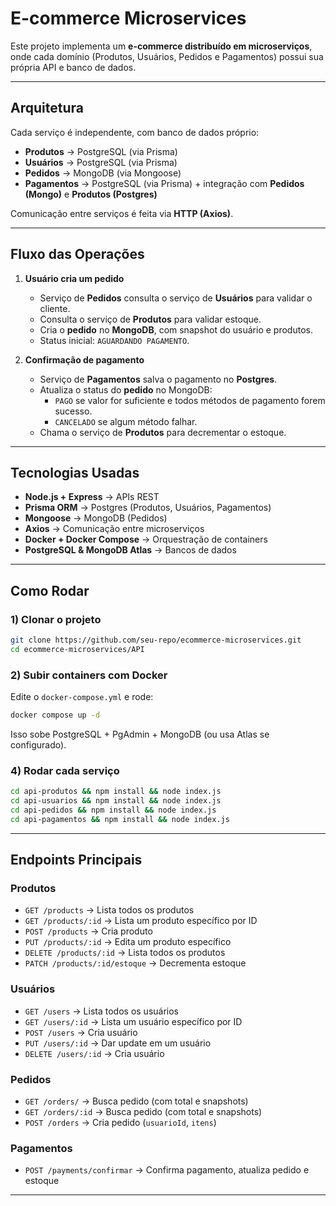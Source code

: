 # E-commerce Microservices

Este projeto implementa um **e-commerce distribuído em microserviços**, onde cada domínio (Produtos, Usuários, Pedidos e Pagamentos) possui sua própria API e banco de dados.  

---

## Arquitetura

Cada serviço é independente, com banco de dados próprio:

- **Produtos** → PostgreSQL (via Prisma)  
- **Usuários** → PostgreSQL (via Prisma)  
- **Pedidos** → MongoDB (via Mongoose)  
- **Pagamentos** → PostgreSQL (via Prisma) + integração com **Pedidos (Mongo)** e **Produtos (Postgres)**  

Comunicação entre serviços é feita via **HTTP (Axios)**.

---

## Fluxo das Operações

1. **Usuário cria um pedido**  
   - Serviço de **Pedidos** consulta o serviço de **Usuários** para validar o cliente.  
   - Consulta o serviço de **Produtos** para validar estoque.  
   - Cria o **pedido** no **MongoDB**, com snapshot do usuário e produtos.  
   - Status inicial: `AGUARDANDO PAGAMENTO`.

2. **Confirmação de pagamento**  
   - Serviço de **Pagamentos** salva o pagamento no **Postgres**.  
   - Atualiza o status do **pedido** no MongoDB:  
     - `PAGO` se valor for suficiente e todos métodos de pagamento forem sucesso.  
     - `CANCELADO` se algum método falhar.  
   - Chama o serviço de **Produtos** para decrementar o estoque.

---

## Tecnologias Usadas

- **Node.js + Express** → APIs REST  
- **Prisma ORM** → Postgres (Produtos, Usuários, Pagamentos)  
- **Mongoose** → MongoDB (Pedidos)  
- **Axios** → Comunicação entre microserviços  
- **Docker + Docker Compose** → Orquestração de containers  
- **PostgreSQL & MongoDB Atlas** → Bancos de dados  

---
## Como Rodar

### 1) Clonar o projeto
```bash
git clone https://github.com/seu-repo/ecommerce-microservices.git
cd ecommerce-microservices/API
```

### 2) Subir containers com Docker
Edite o `docker-compose.yml` e rode:
```bash
docker compose up -d
```

Isso sobe PostgreSQL + PgAdmin + MongoDB (ou usa Atlas se configurado).


### 4) Rodar cada serviço
```bash
cd api-produtos && npm install && node index.js
cd api-usuarios && npm install && node index.js
cd api-pedidos && npm install && node index.js
cd api-pagamentos && npm install && node index.js
```

---

## Endpoints Principais

### Produtos
- `GET /products` → Lista todos os produtos
- `GET /products/:id` → Lista um produto específico por ID
- `POST /products` → Cria produto
- `PUT /products/:id` → Edita um produto específico
- `DELETE /products/:id` → Lista todos os produtos
- `PATCH /products/:id/estoque` → Decrementa estoque  

### Usuários
- `GET /users` → Lista todos os usuários
- `GET /users/:id` → Lista um usuário específico por ID 
- `POST /users` → Cria usuário
- `PUT /users/:id` → Dar update em um usuário
- `DELETE /users/:id` → Cria usuário 

### Pedidos
- `GET /orders/` → Busca pedido (com total e snapshots)
- `GET /orders/:id` → Busca pedido (com total e snapshots)
- `POST /orders` → Cria pedido (`usuarioId`, `itens`)  
  

### Pagamentos
- `POST /payments/confirmar` → Confirma pagamento, atualiza pedido e estoque  

---
